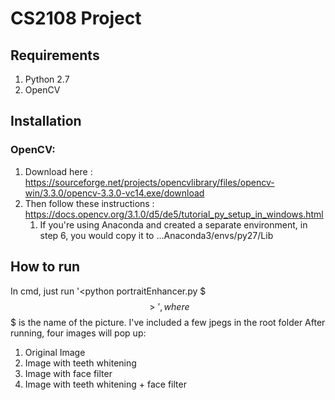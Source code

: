# CS2108 Project
## Requirements

1. Python 2.7
1. OpenCV

## Installation

### OpenCV:
1. Download here : https://sourceforge.net/projects/opencvlibrary/files/opencv-win/3.3.0/opencv-3.3.0-vc14.exe/download
1. Then follow these instructions : https://docs.opencv.org/3.1.0/d5/de5/tutorial_py_setup_in_windows.html
	1. If you're using Anaconda and created a separate environment, in step 6, you would copy it to ...Anaconda3/envs/py27/Lib

## How to run
In cmd, just run '<python portraitEnhancer.py $$$>', where $$$ is the name of the picture. I've included a few jpegs in the root folder
After running, four images will pop up:
1. Original Image
1. Image with teeth whitening
1. Image with face filter
1. Image with teeth whitening + face filter